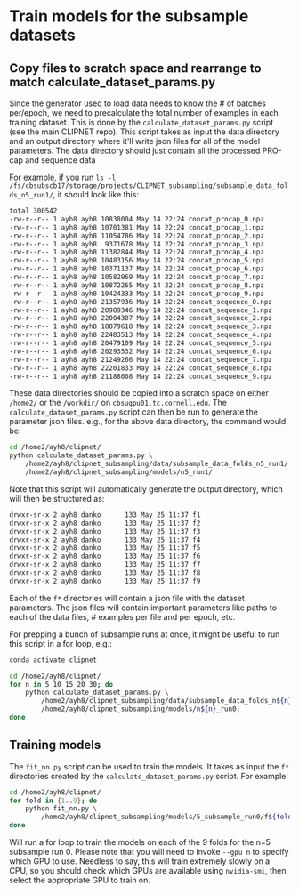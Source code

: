 # Train models for the subsample datasets

## Copy files to scratch space and rearrange to match calculate_dataset_params.py

Since the generator used to load data needs to know the # of batches per/epoch, we need to precalculate the total number of examples in each training dataset. This is done by the `calculate_dataset_params.py` script (see the main CLIPNET repo). This script takes as input the data directory and an output directory where it'll write json files for all of the model parameters. The data directory should just contain all the processed PRO-cap and sequence data

For example, if you run `ls -l /fs/cbsubscb17/storage/projects/CLIPNET_subsampling/subsample_data_folds_n5_run1/`, it should look like this:

```bash
total 300542
-rw-r--r-- 1 ayh8 ayh8 10838004 May 14 22:24 concat_procap_0.npz
-rw-r--r-- 1 ayh8 ayh8 10701381 May 14 22:24 concat_procap_1.npz
-rw-r--r-- 1 ayh8 ayh8 11054786 May 14 22:24 concat_procap_2.npz
-rw-r--r-- 1 ayh8 ayh8  9371678 May 14 22:24 concat_procap_3.npz
-rw-r--r-- 1 ayh8 ayh8 11382844 May 14 22:24 concat_procap_4.npz
-rw-r--r-- 1 ayh8 ayh8 10483156 May 14 22:24 concat_procap_5.npz
-rw-r--r-- 1 ayh8 ayh8 10371137 May 14 22:24 concat_procap_6.npz
-rw-r--r-- 1 ayh8 ayh8 10582969 May 14 22:24 concat_procap_7.npz
-rw-r--r-- 1 ayh8 ayh8 10872265 May 14 22:24 concat_procap_8.npz
-rw-r--r-- 1 ayh8 ayh8 10424333 May 14 22:24 concat_procap_9.npz
-rw-r--r-- 1 ayh8 ayh8 21357936 May 14 22:24 concat_sequence_0.npz
-rw-r--r-- 1 ayh8 ayh8 20989346 May 14 22:24 concat_sequence_1.npz
-rw-r--r-- 1 ayh8 ayh8 22004307 May 14 22:24 concat_sequence_2.npz
-rw-r--r-- 1 ayh8 ayh8 18879618 May 14 22:24 concat_sequence_3.npz
-rw-r--r-- 1 ayh8 ayh8 22483513 May 14 22:24 concat_sequence_4.npz
-rw-r--r-- 1 ayh8 ayh8 20479109 May 14 22:24 concat_sequence_5.npz
-rw-r--r-- 1 ayh8 ayh8 20293532 May 14 22:24 concat_sequence_6.npz
-rw-r--r-- 1 ayh8 ayh8 21249266 May 14 22:24 concat_sequence_7.npz
-rw-r--r-- 1 ayh8 ayh8 22201833 May 14 22:24 concat_sequence_8.npz
-rw-r--r-- 1 ayh8 ayh8 21188008 May 14 22:24 concat_sequence_9.npz
```

These data directories should be copied into a scratch space on either `/home2/` or the `/workdir/` on `cbsugpu01.tc.cornell.edu`. The `calculate_dataset_params.py` script can then be run to generate the parameter json files. e.g., for the above data directory, the command would be:

```bash
cd /home2/ayh8/clipnet/
python calculate_dataset_params.py \
    /home2/ayh8/clipnet_subsampling/data/subsample_data_folds_n5_run1/ \
    /home2/ayh8/clipnet_subsampling/models/n5_run1/
```

Note that this script will automatically generate the output directory, which will then be structured as:

```bash
drwxr-sr-x 2 ayh8 danko      133 May 25 11:37 f1
drwxr-sr-x 2 ayh8 danko      133 May 25 11:37 f2
drwxr-sr-x 2 ayh8 danko      133 May 25 11:37 f3
drwxr-sr-x 2 ayh8 danko      133 May 25 11:37 f4
drwxr-sr-x 2 ayh8 danko      133 May 25 11:37 f5
drwxr-sr-x 2 ayh8 danko      133 May 25 11:37 f6
drwxr-sr-x 2 ayh8 danko      133 May 25 11:37 f7
drwxr-sr-x 2 ayh8 danko      133 May 25 11:37 f8
drwxr-sr-x 2 ayh8 danko      133 May 25 11:37 f9
```

Each of the `f*` directories will contain a json file with the dataset parameters. The json files will contain important parameters like paths to each of the data files, # examples per file and per epoch, etc.

For prepping a bunch of subsample runs at once, it might be useful to run this script in a for loop, e.g.:

```bash
conda activate clipnet

cd /home2/ayh8/clipnet/
for n in 5 10 15 20 30; do
    python calculate_dataset_params.py \
        /home2/ayh8/clipnet_subsampling/data/subsample_data_folds_n${n}_run0/ \
        /home2/ayh8/clipnet_subsampling/models/n${n}_run0;
done
```

## Training models

The `fit_nn.py` script can be used to train the models. It takes as input the `f*` directories created by the `calculate_dataset_params.py` script. For example:

```bash
cd /home2/ayh8/clipnet/
for fold in {1..9}; do
    python fit_nn.py \
        /home2/ayh8/clipnet_subsampling/models/5_subsample_run0/f${fold} --gpu 0;
done
```

Will run a for loop to train the models on each of the 9 folds for the n=5 subsample run 0. Please note that you will need to invoke `--gpu n` to specify which GPU to use. Needless to say, this will train extremely slowly on a CPU, so you should check which GPUs are available using `nvidia-smi`, then select the appropriate GPU to train on.
